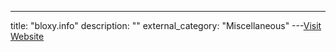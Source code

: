 ---
title: "bloxy.info"
description: ""
external_category: "Miscellaneous"
---[Visit Website](https://bloxy.info/)

